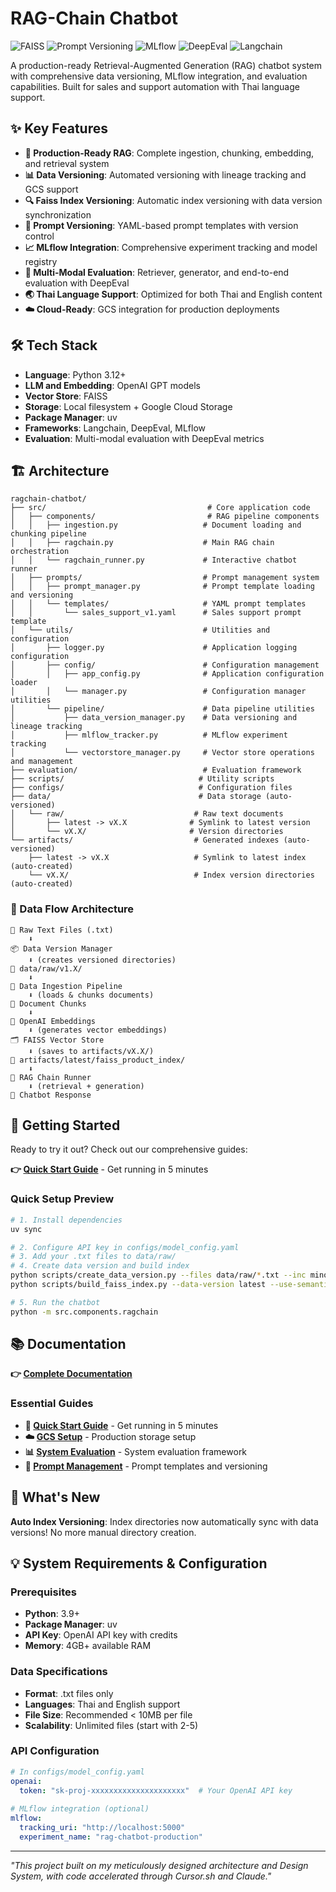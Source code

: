 # RAG-Chain Chatbot
 
![FAISS](https://img.shields.io/badge/FAISS-blue?style=flat-square)
![Prompt Versioning](https://img.shields.io/badge/Prompts-Versioning-informational?style=flat-square)
![MLflow](https://img.shields.io/badge/MLOps-MLflow-orange?style=flat-square&logo=mlflow)
![DeepEval](https://img.shields.io/badge/Evaluation-DeepEval-purple?style=flat-square)
![Langchain](https://img.shields.io/badge/Framework-Langchain-green?style=flat-square&logo=langchain)  

A production-ready Retrieval-Augmented Generation (RAG) chatbot system with comprehensive data versioning, MLflow integration, and evaluation capabilities. Built for sales and support automation with Thai language support.

## ✨ Key Features

- **🤖 Production-Ready RAG**: Complete ingestion, chunking, embedding, and retrieval system
- **📊 Data Versioning**: Automated versioning with lineage tracking and GCS support
- **🔍 Faiss Index Versioning**: Automatic index versioning with data version synchronization
- **📝 Prompt Versioning**: YAML-based prompt templates with version control
- **📈 MLflow Integration**: Comprehensive experiment tracking and model registry
- **🧪 Multi-Modal Evaluation**: Retriever, generator, and end-to-end evaluation with DeepEval
- **🌏 Thai Language Support**: Optimized for both Thai and English content
- **☁️ Cloud-Ready**: GCS integration for production deployments

## 🛠️ Tech Stack

- **Language**: Python 3.12+
- **LLM and Embedding**: OpenAI GPT models
- **Vector Store**: FAISS 
- **Storage**: Local filesystem + Google Cloud Storage
- **Package Manager**: uv
- **Frameworks**: Langchain, DeepEval, MLflow
- **Evaluation**: Multi-modal evaluation with DeepEval metrics

## 🏗️ Architecture

```
ragchain-chatbot/
├── src/                                    # Core application code
│   ├── components/                         # RAG pipeline components
│   │   ├── ingestion.py                   # Document loading and chunking pipeline
│   │   ├── ragchain.py                    # Main RAG chain orchestration
│   │   └── ragchain_runner.py             # Interactive chatbot runner
│   ├── prompts/                           # Prompt management system
│   │   ├── prompt_manager.py              # Prompt template loading and versioning
│   │   └── templates/                     # YAML prompt templates
│   │       └── sales_support_v1.yaml      # Sales support prompt template
│   └── utils/                             # Utilities and configuration
│       ├── logger.py                      # Application logging configuration
│       ├── config/                        # Configuration management
│       │   ├── app_config.py              # Application configuration loader
│       │   └── manager.py                 # Configuration manager utilities
│       └── pipeline/                      # Data pipeline utilities
│           ├── data_version_manager.py    # Data versioning and lineage tracking
│           ├── mlflow_tracker.py          # MLflow experiment tracking
│           └── vectorstore_manager.py     # Vector store operations and management
├── evaluation/                            # Evaluation framework
├── scripts/                              # Utility scripts
├── configs/                              # Configuration files
├── data/                                 # Data storage (auto-versioned)
│   └── raw/                             # Raw text documents
│       ├── latest -> vX.X              # Symlink to latest version
│       └── vX.X/                       # Version directories
└── artifacts/                           # Generated indexes (auto-versioned)
    ├── latest -> vX.X                   # Symlink to latest index (auto-created)
    └── vX.X/                            # Index version directories (auto-created)
```

### 🔄 Data Flow Architecture

```
📝 Raw Text Files (.txt)
    ⬇️
📦 Data Version Manager
    ⬇️ (creates versioned directories)
📂 data/raw/v1.X/
    ⬇️
🔨 Data Ingestion Pipeline
    ⬇️ (loads & chunks documents)
📄 Document Chunks
    ⬇️
🤖 OpenAI Embeddings
    ⬇️ (generates vector embeddings)
🗂️ FAISS Vector Store
    ⬇️ (saves to artifacts/vX.X/)
💾 artifacts/latest/faiss_product_index/
    ⬇️
🤖 RAG Chain Runner
    ⬇️ (retrieval + generation)
💬 Chatbot Response
```

## 🚀 Getting Started

Ready to try it out? Check out our comprehensive guides:

**👉 [Quick Start Guide](docs/quickstart.md)** - Get running in 5 minutes

### Quick Setup Preview

```bash
# 1. Install dependencies
uv sync

# 2. Configure API key in configs/model_config.yaml
# 3. Add your .txt files to data/raw/
# 4. Create data version and build index
python scripts/create_data_version.py --files data/raw/*.txt --inc minor
python scripts/build_faiss_index.py --data-version latest --use-semantic-chunking

# 5. Run the chatbot
python -m src.components.ragchain
```

## 📚 Documentation

**👉 [Complete Documentation](docs/README.md)**

### Essential Guides
- **🚀 [Quick Start Guide](docs/quickstart.md)** - Get running in 5 minutes
- **☁️ [GCS Setup](docs/gcs_setup.md)** - Production storage setup
- **📊 [System Evaluation](docs/evaluation.md)** - System evaluation framework
- **📝 [Prompt Management](docs/prompts.md)** - Prompt templates and versioning

## 🔄 What's New

**Auto Index Versioning**: Index directories now automatically sync with data versions! No more manual directory creation.

## 💡 System Requirements & Configuration

### Prerequisites
- **Python**: 3.9+
- **Package Manager**: uv
- **API Key**: OpenAI API key with credits
- **Memory**: 4GB+ available RAM

### Data Specifications
- **Format**: .txt files only
- **Languages**: Thai and English support
- **File Size**: Recommended < 10MB per file
- **Scalability**: Unlimited files (start with 2-5)

### API Configuration
```yaml
# In configs/model_config.yaml
openai:
  token: "sk-proj-xxxxxxxxxxxxxxxxxxxxx"  # Your OpenAI API key
  
# MLflow integration (optional)
mlflow:
  tracking_uri: "http://localhost:5000"
  experiment_name: "rag-chatbot-production"
```

---

*"This project built on my meticulously designed architecture and Design System, with code accelerated through Cursor.sh and Claude."*
